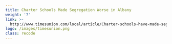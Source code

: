 ```yaml
---
title: Charter Schools Made Segregation Worse in Albany
weight: '7'
link: >-
  http://www.timesunion.com/local/article/Charter-schools-have-made-segregation-worse-in-12399203.php
logo: /images/timesunion.png
class: recode
---
```







